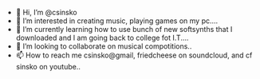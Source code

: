 - 👋 Hi, I’m @csinsko
- 👀 I’m interested in creating music, playing games on my pc....
- 🌱 I’m currently learning how to use bunch of new softsynths that I downloaded and I am going back to college fot I.T....
- 💞️ I’m looking to collaborate on musical compotitions..
- 📫 How to reach me csinsko@gmail, friedcheese on soundcloud, and cf sinsko on youtube..

<!---
csinsko/csinsko is a ✨ special ✨ repository because its `README.md` (this file) appears on your GitHub profile.
You can click the Preview link to take a look at your changes.
--->
